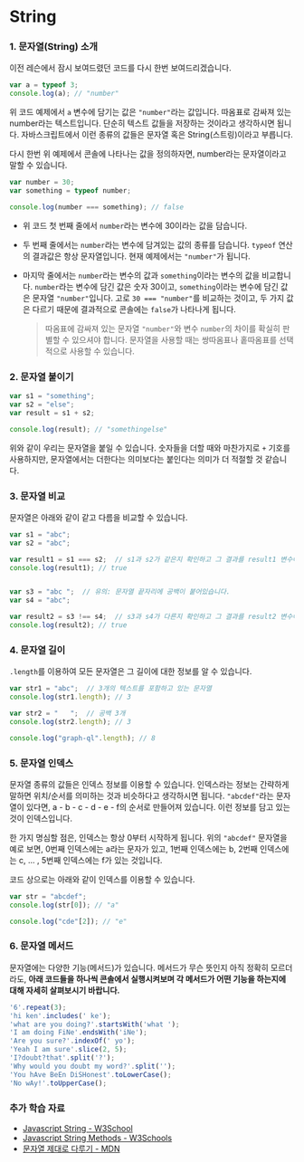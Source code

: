 # String

### 1. 문자열(String) 소개

이전 레슨에서 잠시 보여드렸던 코드를 다시 한번 보여드리겠습니다.

```javascript
var a = typeof 3;
console.log(a); // "number"
```

위 코드 예제에서 `a` 변수에 담기는 값은 `"number"`라는 값입니다. 따옴표로 감싸져 있는 number라는 텍스트입니다. 단순히 텍스트 값들을 저장하는 것이라고 생각하시면 됩니다. 자바스크립트에서 이런 종류의 값들은 문자열 혹은 String(스트링)이라고 부릅니다.

다시 한번 위 예제에서 콘솔에 나타나는 값을 정의하자면, number라는 문자열이라고 말할 수 있습니다.

```javascript
var number = 30;
var something = typeof number;

console.log(number === something); // false
```

* 위 코드 첫 번째 줄에서 `number`라는 변수에 30이라는 값을 담습니다.
* 두 번째 줄에서는 `number`라는 변수에 담겨있는 값의 종류를 담습니다. `typeof` 연산의 결과값은 항상 문자열입니다. 현재 예제에서는 `"number"`가 됩니다.
*   마지막 줄에서는 `number`라는 변수의 값과 `something`이라는 변수의 값을 비교합니다. `number`라는 변수에 담긴 값은 숫자 30이고, `something`이라는 변수에 담긴 값은 문자열 `"number"`입니다. 고로 `30 === "number"`를 비교하는 것이고, 두 가지 값은 다르기 때문에 결과적으로 콘솔에는 `false`가 나타나게 됩니다.

    > 따옴표에 감싸져 있는 문자열 `"number"`와 변수 `number`의 차이를 확실히 판별할 수 있으셔야 합니다. 문자열을 사용할 때는 쌍따옴표나 홑따옴표를 선택적으로 사용할 수 있습니다.

### 2. 문자열 붙이기

```javascript
var s1 = "something";
var s2 = "else";
var result = s1 + s2;

console.log(result); // "somethingelse"
```

위와 같이 우리는 문자열을 붙일 수 있습니다. 숫자들을 더할 때와 마찬가지로 `+` 기호를 사용하지만, 문자열에서는 더한다는 의미보다는 붙인다는 의미가 더 적절할 것 같습니다.

### 3. 문자열 비교

문자열은 아래와 같이 같고 다름을 비교할 수 있습니다.

```javascript
var s1 = "abc";
var s2 = "abc";

var result1 = s1 === s2;  // s1과 s2가 같은지 확인하고 그 결과를 result1 변수에 담습니다.
console.log(result1); // true


var s3 = "abc ";  // 유의: 문자열 끝자리에 공백이 붙어있습니다.
var s4 = "abc";

var result2 = s3 !== s4;  // s3과 s4가 다른지 확인하고 그 결과를 result2 변수에 담습니다.
console.log(result2); // true
```

### 4. 문자열 길이

`.length`를 이용하여 모든 문자열은 그 길이에 대한 정보를 알 수 있습니다.

```javascript
var str1 = "abc";  // 3개의 텍스트를 포함하고 있는 문자열
console.log(str1.length); // 3

var str2 = "   ";  // 공백 3개
console.log(str2.length); // 3

console.log("graph-ql".length); // 8
```

### 5. 문자열 인덱스

문자열 종류의 값들은 인덱스 정보를 이용할 수 있습니다. 인덱스라는 정보는 간략하게 말하면 위치/순서를 의미하는 것과 비슷하다고 생각하시면 됩니다. `"abcdef"`라는 문자열이 있다면, a - b - c - d - e - f의 순서로 만들어져 있습니다. 이런 정보를 담고 있는 것이 인덱스입니다.

한 가지 명심할 점은, 인덱스는 항상 0부터 시작하게 됩니다. 위의 `"abcdef"` 문자열을 예로 보면, 0번째 인덱스에는 a라는 문자가 있고, 1번째 인덱스에는 b, 2번째 인덱스에는 c, ... , 5번째 인덱스에는 f가 있는 것입니다.

코드 상으로는 아래와 같이 인덱스를 이용할 수 있습니다.

```javascript
var str = "abcdef";
console.log(str[0]); // "a"

console.log("cde"[2]); // "e"
```

### 6. 문자열 메서드

문자열에는 다양한 기능(메서드)가 있습니다. 메서드가 무슨 뜻인지 아직 정확히 모르더라도, **아래 코드들을 하나씩 콘솔에서 실행시켜보며 각 메서드가 어떤 기능을 하는지에 대해 자세히 살펴보시기 바랍니다.**

```javascript
'6'.repeat(3);
'hi ken'.includes(' ke');
'what are you doing?'.startsWith('what ');
'I am doing FiNe'.endsWith('iNe');
'Are you sure?'.indexOf(' yo');
'Yeah I am sure'.slice(2, 5);
'I?doubt?that'.split('?');
'Why would you doubt my word?'.split('');
'You hAve BeEn DiSHonest'.toLowerCase();
'No wAy!'.toUpperCase();
```

### 추가 학습 자료

* [Javascript String - W3School](https://www.w3schools.com/jsref/jsref\_obj\_string.asp)
* [Javascript String Methods - W3Schools](https://www.w3schools.com/js/js\_string\_methods.asp)
* [문자열 제대로 다루기 - MDN](https://developer.mozilla.org/ko/docs/Learn/JavaScript/First\_steps/Useful\_string\_methods)
